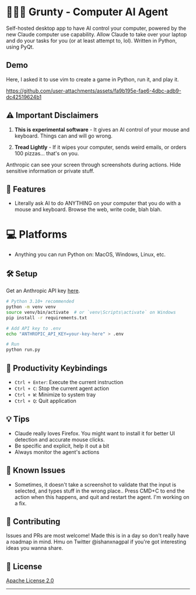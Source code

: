 # 👨🏽‍💻 Grunty - Computer AI Agent

Self-hosted desktop app to have AI control your computer, powered by the new Claude computer use capability. Allow Claude to take over your laptop and do your tasks for you (or at least attempt to, lol). Written in Python, using PyQt.

## Demo
Here, I asked it to use vim to create a game in Python, run it, and play it.

https://github.com/user-attachments/assets/fa9b195e-fae6-4dbc-adb9-dc42519624b1


## ⚠️ Important Disclaimers

1. **This is experimental software** - It gives an AI control of your mouse and keyboard. Things can and will go wrong.

2. **Tread Lightly** - If it wipes your computer, sends weird emails, or orders 100 pizzas... that's on you. 

Anthropic can see your screen through screenshots during actions. Hide sensitive information or private stuff.

## 🎯 Features
- Literally ask AI to do ANYTHING on your computer that you do with a mouse and keyboard. Browse the web, write code, blah blah.

# 💻 Platforms
- Anything you can run Python on: MacOS, Windows, Linux, etc.

## 🛠️ Setup

Get an Anthropic API key [here](https://console.anthropic.com/keys).

```bash
# Python 3.10+ recommended
python -m venv venv
source venv/bin/activate  # or `venv\Scripts\activate` on Windows
pip install -r requirements.txt

# Add API key to .env
echo "ANTHROPIC_API_KEY=your-key-here" > .env

# Run
python run.py
```

## 🔑 Productivity Keybindings
- `Ctrl + Enter`: Execute the current instruction
- `Ctrl + C`: Stop the current agent action
- `Ctrl + W`: Minimize to system tray
- `Ctrl + Q`: Quit application

## 💡 Tips
- Claude really loves Firefox. You might want to install it for better UI detection and accurate mouse clicks.
- Be specific and explicit, help it out a bit
- Always monitor the agent's actions

## 🐛 Known Issues

- Sometimes, it doesn't take a screenshot to validate that the input is selected, and types stuff in the wrong place.. Press CMD+C to end the action when this happens, and quit and restart the agent. I'm working on a fix.

## 🤝 Contributing

Issues and PRs are most welcome! Made this is in a day so don't really have a roadmap in mind. Hmu on Twitter @ishanxnagpal if you're got interesting ideas you wanna share. 

## 📄 License

[Apache License 2.0](LICENSE)

---
